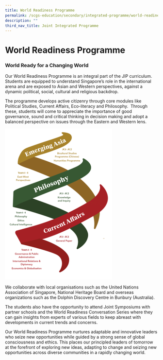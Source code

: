 ```yaml
---
title: World Readiness Programme
permalink: /scgs-education/secondary/integrated-programme/world-readiness-programme/
description: ""
third_nav_title: Joint Integrated Programme
---
```

# **World Readiness Programme**

### World Ready for a Changing World

Our World Readiness Programme is an integral part of the JIP curriculum. Students are equipped to understand Singapore’s role in the international arena and are exposed to Asian and Western perspectives, against a dynamic political, social, cultural and religious backdrop.

The programme develops active citizenry through core modules like Political Studies, Current Affairs, Eco-literacy and Philosophy.  Through these, students will come to appreciate the importance of good governance, sound and critical thinking in decision making and adopt a balanced perspective on issues through the Eastern and Western lens.

<img src="/images/WRP-e1588899758456-726x1024.png" 
     style="width:70%">


We collaborate with local organisations such as the United Nations Association of Singapore, National Heritage Board and overseas organizations such as the Dolphin Discovery Centre in Bunbury (Australia).

The students also have the opportunity to attend Joint Symposiums with partner schools and the World Readiness Conversation Series where they can gain insights from experts of various fields to keep abreast with developments in current trends and concerns.

Our World Readiness Programme nurtures adaptable and innovative leaders who seize new opportunities while guided by a strong sense of global consciousness and ethics. This places our principled leaders of tomorrow at the forefront of exploring new ideas, adapting to change and seizing new opportunities across diverse communities in a rapidly changing world.